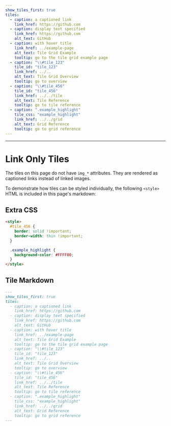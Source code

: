 ```yaml
---
show_tiles_first: true
tiles:
  - caption: a captioned link
    link_href: https://github.com
  - caption: display text specified
    link_href: https://github.com
    alt_text: GitHub
  - caption: with hover title
    link_href: ../example-page
    alt_text: Tile Grid Example
    tooltip: go to the tile grid example page
  - caption: "\\#tile_123"
    tile_id: "tile_123"
    link_href: ../..
    alt_text: Tile Grid Overview
    tooltip: go to overview
  - caption: "\\#tile_456"
    tile_id: "tile_456"
    link_href: ../../tile
    alt_text: Tile Reference
    tooltip: go to tile reference
  - caption: ".example_highlight"
    tile_css: "example_highlight"
    link_href: ../../grid
    alt_text: Grid Reference
    tooltip: go to grid reference
---
```

<style> #tile_456 {border: solid !important;border-width: thin !important;}.example_highlight {background-color: #FFFF00;}</style>
<hr>

# Link Only Tiles 
The tiles on this page do not have `img_*` attributes.  They are rendered as captioned links instead of linked images.

To demonstrate how tiles can be styled individually, the following `<style>` HTML is included in this page's markdown:

## Extra CSS
```html
<style>
  #tile_456 {
    border: solid !important;
    border-width: thin !important;
  }

  .example_highlight {
    background-color: #FFFF00;
  } 
</style>
```

## Tile Markdown

```markdown
---
show_tiles_first: true
tiles:
  - caption: a captioned link
    link_href: https://github.com
  - caption: display text specified
    link_href: https://github.com
    alt_text: GitHub
  - caption: with hover title
    link_href: ../example-page
    alt_text: Tile Grid Example
    tooltip: go to the tile grid example page
  - caption: "\\#tile_123"
    tile_id: "tile_123"
    link_href: ../..
    alt_text: Tile Grid Overview
    tooltip: go to overview
  - caption: "\\#tile_456"
    tile_id: "tile_456"
    link_href: ../../tile
    alt_text: Tile Reference
    tooltip: go to tile reference
  - caption: ".example_highlight"
    tile_css: "example_highlight"
    link_href: ../../grid
    alt_text: Grid Reference
    tooltip: go to grid reference
---
```
